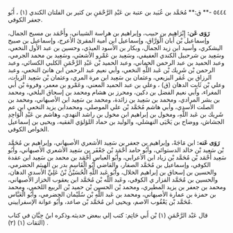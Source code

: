 ٥٤٤٤ -** ق:** مُحَمَّد بن عُبَيد بن عتبة بن عَبْدِ الرَّحْمَنِ بن كثير بن الفلتان الكندي (١) ، أَبُو جعفر الكوفي.

**رَوَى عَن:** إِبْرَاهِيم بن حبيب، وإبراهيم بن هراسة الشيباني، وأَحْمَد بن مسبح الجمال، وإسماعيل بْن أبان الْوَرَّاق، وإسماعيل ابن أمية المقرئ الأعرج، وإسماعيل بن صبيح اليشكري، وأسيد ابن زيد الجمال، وبكار بن الأسود العيذي، وحسين بن عبد الأول النخعي، وسَعِيد بن شرحبيل الكندي العفيفي، وسَعِيد بن عَمْرو الأشعثي، وسَعِيد بن محمد الجرمي، وعبد الحميد بن عبد الرحمن الحماني، وعبد الحميد بْن عَبْدِ الرَّحْمَنِ الكلبي الكسائي، وعبد الرحمن بْن شَرِيك بْن عَبد اللَّهِ النخعي، وأبي نعيم عبد الرحمن ابن هانئ النخعي، وعبد الرزاق بن عُمَر البزيعي، وعثمان بن سَعِيد ابن مرة المري، وعثمان بْن سَعِيد الزيات، وعلي بْن ثَابِت الدهان (ق) ، وعلي بن عبد الحميد المعني، وعَمْرو بن معمر، وفروة بْن أَبي المغراء، وأبي نعيم الفضل بن دكين، ومحرز بن هشام ومحمد بن إسحاق البلخي، ومحمد بن بشر المرادي، ومحمد بن سَعِيد بن زائدة، ومحمد بن سَعِيد ابن الأصبهاني، ومحمد بن الصلت الأسدي، وأبي هاشم مُحَمَّد بْن علي الموصلي، ومحمدابن يزيد النخعي ابن عم شَرِيك بن عَبد اللَّهِ، ومخول بن إبراهيم ابن مخول بن راشد النهدي، وهاشم بن عَبْدِ الْوَاحِدِ الجشاش، ووضاح بن يَحْيَى النهشلي، والوليد بن حماد اللؤلؤي الفقيه، ويحيى بن إسماعيل الخواص الكوفي.

**رَوَى عَنه:** ابن مَاجَهْ، وإبراهيم بن جعفر بن سَعِيد الأشعري الأصبهاني، وإبراهيم بن مُحَمَّد بْن سَعِيد بْن خالد الدستوائي، وأَبُو حامد أَحْمَد بْن جَعْفَر بن سَعِيد الأشعري الأصبهاني، وأَبُو سَعِيد أَحْمَد بْن مُحَمَّد بْن زياد ابن الأعرابي، وأَبُو العباس أَحْمَد بن محمد بن سَعِيد ابن عقدة الكوفي، وإسماعيل بن مُحَمَّد الصفار، والقاضي أَبُو الْقَاسِمِ بدر بن الهيثم الحضرمي، والحسين بن إسحاق بن إبراهيم الخلال، وأَبُو عَبد اللَّهِ الْحُسَيْنُ بْنُ عَلِيِّ الأسدي الدهان، والحسين بن مُحَمَّد الفزار ي الكوفي، وعَبد اللَّه بْن مُحَمَّد ابن يعقوب الخزاز الأصبهاني، ومحمد بن جعفر بن يزيد المطيري، ومحمد بْن الحسين بْن حميد بْن الربيع اللخمي، ومحمد بن حمزة بن عمارة الأصبهاني، ومحمد بن عَبد اللَّهِ بْن سُلَيْمان الحضرمي، وأَبُو الْعَبَّاس مُحَمَّد بْن يَعْقُوب الاصم، ويحيى ابن مُحَمَّد بْن صاعد، وأَبُو عوانة الإسفراييني.

قال عَبْد الرَّحْمَنِ (١) بْن أَبي حَاتِم: كتب إلي ببعض حديثه.وذكره ابنُ حِبَّان في كتاب (الثقات (١) (٢) .